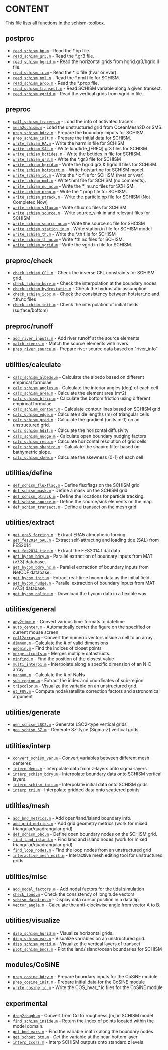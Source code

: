 # CONTENT

This file lists all functions in the schism-toolbox.

## postproc

- [`read_schism_bp.m`](../postproc/read_schism_bp.m) - Read the *.bp file.
- [`read_schism_gr3.m`](../postproc/read_schism_gr3.m) - Read the *.gr3 file.
- [`read_schism_hgrid.m`](../postproc/read_schism_hgrid.m) - Read the horizontal grids from hgrid.gr3/hgrid.ll file.
- [`read_schism_ic.m`](../postproc/read_schism_ic.m) - Read the *.ic file (hvar or vvar).
- [`read_schism_nml.m`](../postproc/read_schism_nml.m) - Read the *.nml file for SCHISM.
- [`read_schism_prop.m`](../postproc/read_schism_prop.m) - Read the *.prop file.
- [`read_schism_transect.m`](../postproc/read_schism_transect.m) - Read SCHISM variable along a given transect.
- [`read_schism_vgrid.m`](../postproc/read_schism_vgrid.m) - Read the vertical grids from vgrid.in file.

## preproc

- [`call_schism_tracers.m`](../preproc/call_schism_tracers.m) - Load the info of activated tracers.
- [`mesh2schism.m`](../preproc/mesh2schism.m) - Load the unstructured grid from OceanMesh2D or SMS.
- [`prep_schism_bdry.m`](../preproc/prep_schism_bdry.m) - Prepare the boundary iniputs for SCHISM.
- [`prep_schism_init.m`](../preproc/prep_schism_init.m) - Prepare the initial data for SCHISM.
- [`write_schism_HA.m`](../preproc/write_schism_HA.m) - Write the harm.in file for SCHISM
- [`write_schism_SAL.m`](../preproc/write_schism_SAL.m) - Write loadtide_[FREQ].gr3 files for SCHISM
- [`write_schism_bctides.m`](../preproc/write_schism_bctides.m) - Write the bctides.in file for SCHISM.
- [`write_schism_gr3.m`](../preproc/write_schism_gr3.m) - Write the *.gr3 file for SCHISM
- [`write_schism_hgrid.m`](../preproc/write_schism_hgrid.m) - Write the hgrid.gr3 & hgrid.ll files for SCHISM.
- [`write_schism_hotstart.m`](../preproc/write_schism_hotstart.m) - Write hotstart.nc for SCHISM model.
- [`write_schism_ic.m`](../preproc/write_schism_ic.m) - Write the *ic file for SCHISM (hvar or vvar)
- [`write_schism_nml.m`](../preproc/write_schism_nml.m) - Write*.nml file for SCHISM (no comments).
- [`write_schism_nu_nc.m`](../preproc/write_schism_nu_nc.m) - Write the *_nu.nc files for SCHISM.
- [`write_schism_prop.m`](../preproc/write_schism_prop.m) - Write the *.prop file for SCHISM.
- [`write_schism_ptrack.m`](../preproc/write_schism_ptrack.m) - Write the particle.bp file for SCHISM (Not Completed Now)
- [`write_schism_sflux.m`](../preproc/write_schism_sflux.m) - Write sflux nc files for SCHISM
- [`write_schism_source.m`](../preproc/write_schism_source.m) - Write source_sink.in and relevant files for SCHISM
- [`write_schism_source_nc.m`](../preproc/write_schism_source_nc.m) - Write the source.nc file for SHCISM
- [`write_schism_station_in.m`](../preproc/write_schism_station_in.m) - Write station.in file for SCHISM model
- [`write_schism_th.m`](../preproc/write_schism_th.m) - Write the *.th file for SCHISM
- [`write_schism_th_nc.m`](../preproc/write_schism_th_nc.m) - Write *th.nc files for SCHISM.
- [`write_schism_vgrid.m`](../preproc/write_schism_vgrid.m) - Write the vgrid.in file for SCHISM.

## preproc/check

- [`check_schism_CFL.m`](../preproc/check/check_schism_CFL.m) - Check the inverse CFL constraints for SCHISM grid.
- [`check_schism_bdry.m`](../preproc/check/check_schism_bdry.m) - Check the interpolation at the boundary nodes
- [`check_schism_hydrostatic.m`](../preproc/check/check_schism_hydrostatic.m) - Check the hydrostatic assumption
- [`check_schism_icbc.m`](../preproc/check/check_schism_icbc.m) - Check the consistency between hotstart.nc and *.th.nc files
- [`check_schism_init.m`](../preproc/check/check_schism_init.m) - Check the interpolation of initial fields (surface/bottom)

## preproc/runoff

- [`add_river_inputs.m`](../preproc/runoff/add_river_inputs.m) - Add river runoff at the source elements
- [`match_rivers.m`](../preproc/runoff/match_rivers.m) - Match the source elements with rivers
- [`prep_river_source.m`](../preproc/runoff/prep_river_source.m) - Prepare river source data based on "river_info"

## utilities/calculate

- [`calc_schism_albedo.m`](../utilities/calculate/calc_schism_albedo.m) - Calculate the albedo based on different empirical formulae
- [`calc_schism_angles.m`](../utilities/calculate/calc_schism_angles.m) - Calculate the interior angles (deg) of each cell
- [`calc_schism_area.m`](../utilities/calculate/calc_schism_area.m) - Calculate the element area (m^2)
- [`calc_schism_bfric.m`](../utilities/calculate/calc_schism_bfric.m) - Calculate the bottom friction using different empirical formulae
- [`calc_schism_contour.m`](../utilities/calculate/calc_schism_contour.m) - Calculate contour lines based on SCHISM grid
- [`calc_schism_edge.m`](../utilities/calculate/calc_schism_edge.m) - Calculate side lengths (m) of triangular cells
- [`calc_schism_grad.m`](../utilities/calculate/calc_schism_grad.m) - Calculate the gradient (units m-1) on an unstructured grid.
- [`calc_schism_hdif.m`](../utilities/calculate/calc_schism_hdif.m) - Calculate the horizontal diffusivity
- [`calc_schism_nudge.m`](../utilities/calculate/calc_schism_nudge.m) - Calculate open boundary nudging factors
- [`calc_schism_reso.m`](../utilities/calculate/calc_schism_reso.m) - Calculate horizontal resolution of grid cells
- [`calc_schism_shapiro.m`](../utilities/calculate/calc_schism_shapiro.m) - Calculate the shapiro filter based on bathymetric slope.
- [`calc_schism_skew.m`](../utilities/calculate/calc_schism_skew.m) - Calculate the skewness (0-1) of each cell

## utilities/define

- [`def_schism_fluxflag.m`](../utilities/define/def_schism_fluxflag.m) - Define fluxflags on the SCHISM grid
- [`def_schism_mask.m`](../utilities/define/def_schism_mask.m) - Define a mask on the SCHISM grid
- [`def_schism_ptrack.m`](../utilities/define/def_schism_ptrack.m) - Define the locations for particle tracking.
- [`def_schism_source.m`](../utilities/define/def_schism_source.m) - Define the source/sink elements on the map.
- [`def_schism_transect.m`](../utilities/define/def_schism_transect.m) - Define a transect on the mesh grid

## utilities/extract

- [`get_era5_forcing.m`](../utilities/extract/get_era5_forcing.m) - Extract ERA5 atmopheric forcing
- [`get_fes2014_SAL.m`](../utilities/extract/get_fes2014_SAL.m) - Extract self-attracting and loading tide (SAL) from FES2014
- [`get_fes2014_tide.m`](../utilities/extract/get_fes2014_tide.m) - Extract the FES2014 tidal data
- [`get_hycom_bdry.m`](../utilities/extract/get_hycom_bdry.m) - Parallel extraction of boundary inputs from MAT (v7.3) database.
- [`get_hycom_bdry_nc.m`](../utilities/extract/get_hycom_bdry_nc.m) - Parallel extraction of boundary inputs from NetCDF database.
- [`get_hycom_init.m`](../utilities/extract/get_hycom_init.m) - Extract real-time hycom data as the initial field.
- [`get_hycom_nudge.m`](../utilities/extract/get_hycom_nudge.m) - Parallel extraction of boundary inputs from MAT (v7.3) database.
- [`get_hycom_online.m`](../utilities/extract/get_hycom_online.m) - Download the hycom data in a flexible way

## utilities/general

- [`any2time.m`](../utilities/general/any2time.m) - Convert various time formats to datetime
- [`auto_center.m`](../utilities/general/auto_center.m) - Automatically center the figure on the specified or current mouse screen
- [`cell2array.m`](../utilities/general/cell2array.m) - Convert the numeric vectors inside a cell to an array.
- [`dimnum.m`](../utilities/general/dimnum.m) - Calculate the # of valid dimensions
- [`geomin.m`](../utilities/general/geomin.m) - Find the indices of closet points
- [`merge_structs.m`](../utilities/general/merge_structs.m) - Merges multiple datastructs.
- [`minfind.m`](../utilities/general/minfind.m) - Find the position of the closest value
- [`multi_interp1.m`](../utilities/general/multi_interp1.m) - Interpolate along a specific dimension of an N-D array.
- [`nannum.m`](../utilities/general/nannum.m) - Calculate the # of NaNs
- [`sub_region.m`](../utilities/general/sub_region.m) - Extract the index and coordinates of sub-region.
- [`tripcolor.m`](../utilities/general/tripcolor.m) - Visualize the variable on an unstructured grid.
- [`ut_FUV.m`](../utilities/general/ut_FUV.m) - Compute nodal/satellite correction factors and astronomical argument

## utilities/generate

- [`gen_schism_LSC2.m`](../utilities/generate/gen_schism_LSC2.m) - Generate LSC2-type vertical grids
- [`gen_schism_SZ.m`](../utilities/generate/gen_schism_SZ.m) - Generate SZ-type (Sigma-Z) vertical grids

## utilities/interp

- [`convert_schism_var.m`](../utilities/interp/convert_schism_var.m) - Convert variables between different mesh centeres
- [`interp_deps.m`](../utilities/interp/interp_deps.m) - Interpolate data from z-layers onto sigma-layers
- [`interp_schism_bdry.m`](../utilities/interp/interp_schism_bdry.m) - Interpolate boundary data onto SCHISM vertical layers.
- [`interp_schism_init.m`](../utilities/interp/interp_schism_init.m) - Interpolate initial data onto SCHISM grids
- [`interp_tri.m`](../utilities/interp/interp_tri.m) - Interpolate gridded data onto scattered points

## utilities/mesh

- [`add_bnd_metrics.m`](../utilities/mesh/add_bnd_metrics.m) - Add open/land/island boundary info.
- [`add_grid_metrics.m`](../utilities/mesh/add_grid_metrics.m) - Add grid geometry metrics (work for mixed triangular/quadrangular grid).
- [`def_schism_obc.m`](../utilities/mesh/def_schism_obc.m) - Define open boundary nodes on the SCHISM grid.
- [`find_land_island.m`](../utilities/mesh/find_land_island.m) - Find land and island nodes (work for mixed triangular/quadrangular grid).
- [`find_loop_nodes.m`](../utilities/mesh/find_loop_nodes.m) - Find the loop nodes from an unstructured grid
- [`interactive_mesh_edit.m`](../utilities/mesh/interactive_mesh_edit.m) - Interactive mesh editing tool for unstructured grids

## utilities/misc

- [`add_nodal_factors.m`](../utilities/misc/add_nodal_factors.m) - Add nodal factors for the tidal simulation
- [`check_lons.m`](../utilities/misc/check_lons.m) - Check the consistency of longitude vectors
- [`schism_datatips.m`](../utilities/misc/schism_datatips.m) - Display data cursor position in a data tip
- [`vector_angle.m`](../utilities/misc/vector_angle.m) - Calculate the anti-clockwise angle from vector A to B.

## utilities/visualize

- [`disp_schism_hgrid.m`](../utilities/visualize/disp_schism_hgrid.m) - Visualize horizontal grids.
- [`disp_schism_var.m`](../utilities/visualize/disp_schism_var.m) - Visualize variables on an unstructured grid.
- [`disp_schism_vgrid.m`](../utilities/visualize/disp_schism_vgrid.m) - Visualize the vertical layers of transect
- [`plot_schism_bnds.m`](../utilities/visualize/plot_schism_bnds.m) - Plot the land/island/ocean boundaries for SCHISM

## modules/CoSiNE

- [`prep_cosine_bdry.m`](../modules/CoSiNE/prep_cosine_bdry.m) - Prepare boundary inputs for the CoSiNE module
- [`prep_cosine_init.m`](../modules/CoSiNE/prep_cosine_init.m) - Prepare initial data for the CoSiNE module
- [`write_cosine_ic.m`](../modules/CoSiNE/write_cosine_ic.m) - Write the COS_hvar_*.ic files for the CoSiNE module

## experimental

- [`drag2rough.m`](../experimental/drag2rough.m) - Convert from Cd to roughness [m] in SCHISM model
- [`find_schism_inside.m`](../experimental/find_schism_inside.m) - Return the index of points located within the model domain.
- [`get_bnd_vars.m`](../experimental/get_bnd_vars.m) - Find the variable matrix along the boundary nodes
- [`get_schout_btm.m`](../experimental/get_schout_btm.m) - Get the variable at the near-bottom layer
- [`interp_zcors.m`](../experimental/interp_zcors.m) - Interp SCHISM outputs onto standard z levels
